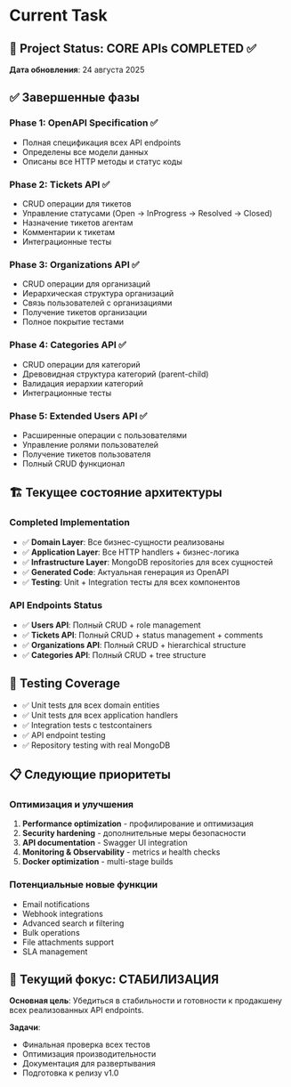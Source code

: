 # Current Task

## 🎯 Project Status: CORE APIs COMPLETED ✅

**Дата обновления**: 24 августа 2025

## ✅ Завершенные фазы

### Phase 1: OpenAPI Specification ✅
- Полная спецификация всех API endpoints
- Определены все модели данных
- Описаны все HTTP методы и статус коды

### Phase 2: Tickets API ✅  
- CRUD операции для тикетов
- Управление статусами (Open → InProgress → Resolved → Closed)
- Назначение тикетов агентам
- Комментарии к тикетам
- Интеграционные тесты

### Phase 3: Organizations API ✅
- CRUD операции для организаций
- Иерархическая структура организаций
- Связь пользователей с организациями
- Получение тикетов организации
- Полное покрытие тестами

### Phase 4: Categories API ✅
- CRUD операции для категорий
- Древовидная структура категорий (parent-child)
- Валидация иерархии категорий
- Интеграционные тесты

### Phase 5: Extended Users API ✅
- Расширенные операции с пользователями
- Управление ролями пользователей
- Получение тикетов пользователя
- Полный CRUD функционал

## 🏗️ Текущее состояние архитектуры

### Completed Implementation
- ✅ **Domain Layer**: Все бизнес-сущности реализованы
- ✅ **Application Layer**: Все HTTP handlers + бизнес-логика
- ✅ **Infrastructure Layer**: MongoDB repositories для всех сущностей
- ✅ **Generated Code**: Актуальная генерация из OpenAPI
- ✅ **Testing**: Unit + Integration тесты для всех компонентов

### API Endpoints Status
- ✅ **Users API**: Полный CRUD + role management
- ✅ **Tickets API**: Полный CRUD + status management + comments
- ✅ **Organizations API**: Полный CRUD + hierarchical structure
- ✅ **Categories API**: Полный CRUD + tree structure

## 🧪 Testing Coverage
- ✅ Unit tests для всех domain entities
- ✅ Unit tests для всех application handlers  
- ✅ Integration tests с testcontainers
- ✅ API endpoint testing
- ✅ Repository testing with real MongoDB

## 📋 Следующие приоритеты

### Оптимизация и улучшения
1. **Performance optimization** - профилирование и оптимизация
2. **Security hardening** - дополнительные меры безопасности
3. **API documentation** - Swagger UI integration
4. **Monitoring & Observability** - metrics и health checks
5. **Docker optimization** - multi-stage builds

### Потенциальные новые функции
- Email notifications
- Webhook integrations  
- Advanced search и filtering
- Bulk operations
- File attachments support
- SLA management

## 🎯 Текущий фокус: СТАБИЛИЗАЦИЯ

**Основная цель**: Убедиться в стабильности и готовности к продакшену всех реализованных API endpoints.

**Задачи**:
- Финальная проверка всех тестов
- Оптимизация производительности  
- Документация для развертывания
- Подготовка к релизу v1.0
